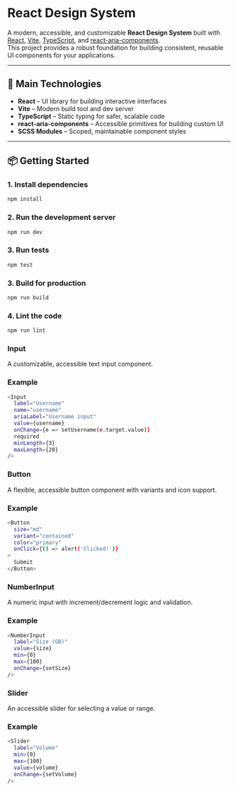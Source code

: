 # React Design System

A modern, accessible, and customizable **React Design System** built with [React](https://react.dev/), [Vite](https://vitejs.dev/), [TypeScript](https://www.typescriptlang.org/), and [react-aria-components](https://react-spectrum.adobe.com/react-aria/react-aria-components.html).  
This project provides a robust foundation for building consistent, reusable UI components for your applications.

---

## 🚀 Main Technologies

- **React** – UI library for building interactive interfaces
- **Vite** – Modern build tool and dev server
- **TypeScript** – Static typing for safer, scalable code
- **react-aria-components** – Accessible primitives for building custom UI
- **SCSS Modules** – Scoped, maintainable component styles

---

## 📦 Getting Started

### 1. **Install dependencies**

```bash
npm install
```

### 2. **Run the development server**

```bash
npm run dev
```

### 3. **Run tests**

```bash
npm test
```

### 3. **Build for production**

```bash
npm run build
```

### 4. **Lint the code**

```bash
npm run lint
```

### Input

A customizable, accessible text input component.

### Example

```bash
<Input
  label="Username"
  name="username"
  ariaLabel="Username input"
  value={username}
  onChange={e => setUsername(e.target.value)}
  required
  minLength={3}
  maxLength={20}
/>
```

### Button

A flexible, accessible button component with variants and icon support.

### Example

```bash
<Button
  size="md"
  variant="contained"
  color="primary"
  onClick={() => alert('Clicked!')}
>
  Submit
</Button>
```

### NumberInput

A numeric input with increment/decrement logic and validation.

### Example

```bash
<NumberInput
  label="Size (GB)"
  value={size}
  min={0}
  max={100}
  onChange={setSize}
/>
```

### Slider

An accessible slider for selecting a value or range.

### Example

```bash
<Slider
  label="Volume"
  min={0}
  max={100}
  value={volume}
  onChange={setVolume}
/>
```
